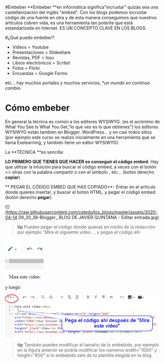 #Embeber
**Embeber **en informática significa"incrustar" quizás sea una castellanización del inglés "embed". Con los blogs podemos incrustar código de una fuente en otra y de esta manera conseguimos que nuestros artículos cobren vida, es una herramienta tan potente que está estandarizada en Internet. ES UN CONCEPTO CLAVE EN LOS BLOGS.

#¿Qué puedo embeber?
* Vídeos = Youtube
* Presentaciones = Slideshare
* Revistas, PDF = Issu
* Libros electrónicos = Scribd
* Fotos = Flickr
* Encuestas = Google Forms

etc... hay muchos portales y muchos servicios, **un mundo en continuo cambio*.

# Cómo embeber

En general la técnica es común a los editores WYSIWYG. (es el acrónimo de What You See Is What You Get,"lo que ves es lo que obtienes") los editores WYSIWYG están también en Blogger. WordPress... y en casi todos sitios (por ejemplo este curso se realizó inicialmente en una herramienta que se llama Exelearning, y también tiene un editor WYSIWYG).

La **TÉCNICA **es sencilla:

**LO PRIMERO QUE TIENES QUE HACER es conseguir el código embed**. Hay que utilizar la intuición para buscar el código embed, a veces con el botón <> otras con la palabra compartir o con el símbolo , etc... (botón derecho **copiar**)

** PEGAR EL CÓDIGO EMBED QUE HAS COPIADO**- Entrar en el artículo donde quieres insertar, y buscar el botón HTML, y pegar el código embed (botón derecho **pegar**)

![](https://raw.githubusercontent.com/catedu/los_blogs/master/assets/2020-04-14 09_20_38-Blogger_ BLOG DE JAVIER QUINTANA - Editar entrada.jpg)

>**tip**
>Puedes pegar el código donde quieras en medio de la redacción por ejemplo "Mira el siguiente vídeo ... y pegas el código ahí

![](/assets/dondeembeberWP1.png)

y luego

![](/assets/dondeembeberWP2.png)

>**tip**
>También puedes modificar el tamaño de lo embebido, por ejemplo en la figura anterior se podría modificar los números width="1000" y height="800" si lo embebido sale de tu plantilla elegida en tu blog
